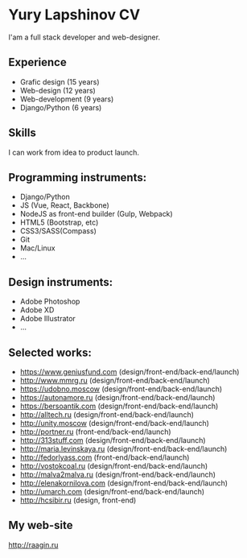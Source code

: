 # Yury Lapshinov CV

I'am a full stack developer and web-designer.
## Experience
- Grafic design (15 years)
- Web-design (12 years)
- Web-development (9 years)
- Django/Python (6 years)

## Skills
I can work from idea to product launch.

## Programming instruments: 
- Django/Python
- JS (Vue, React, Backbone)
- NodeJS as front-end builder (Gulp, Webpack)
- HTML5 (Bootstrap, etc)
- CSS3/SASS(Compass)
- Git
- Mac/Linux
- ...

## Design instruments:
- Adobe Photoshop
- Adobe XD
- Adobe Illustrator
- ...

## Selected works:
- https://www.geniusfund.com (design/front-end/back-end/launch)
- http://www.mmrg.ru (design/front-end/back-end/launch)
- https://udobno.moscow (design/front-end/back-end/launch)
- https://autonamore.ru (design/front-end/back-end/launch)
- https://bersoantik.com (design/front-end/back-end/launch)
- http://alltech.ru (design/front-end/back-end/launch)
- http://unity.moscow (design/front-end/back-end/launch)
- http://portner.ru (front-end/back-end/launch)
- http://313stuff.com (design/front-end/back-end/launch)
- http://maria.levinskaya.ru (design/front-end/back-end/launch)
- http://fedorlyass.com (front-end/back-end/launch)
- http://vostokcoal.ru (design/front-end/back-end/launch)
- http://malva2malva.ru (design/front-end/back-end/launch)
- http://elenakornilova.com (design/front-end/back-end/launch)
- http://umarch.com (design/front-end/back-end/launch)
- http://hcsibir.ru (design, front-end)

## My web-site
http://raagin.ru

